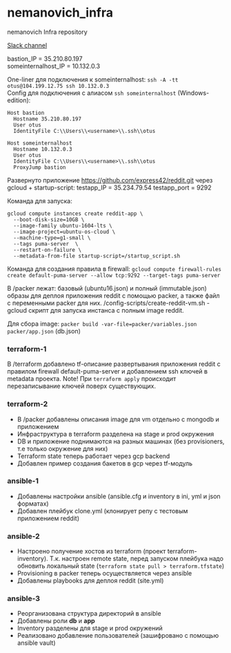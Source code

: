 # nemanovich_infra
nemanovich Infra repository

[Slack channel](https://devops-team-otus.slack.com/messages/CDJ6BJDME)

bastion_IP = 35.210.80.197  
someinternalhost_IP = 10.132.0.3

One-liner для подключения к someinternalhost: ```ssh -A -tt otus@104.199.12.75 ssh 10.132.0.3```  
Config для подключения с алиасом ```ssh someinternalhost``` (Windows-edition):
```
Host bastion
  Hostname 35.210.80.197
  User otus
  IdentityFile C:\\Users\\<username>\\.ssh\\otus

Host someinternalhost
  Hostname 10.132.0.3
  User otus
  IdentityFile C:\\Users\\<username>\\.ssh\\otus
  ProxyJump bastion
```

Развернуто приложение https://github.com/express42/reddit.git через gcloud + startup-script:
testapp_IP = 35.234.79.54
testapp_port = 9292 

Команда для запуска: 
```
gcloud compute instances create reddit-app \
  --boot-disk-size=10GB \
  --image-family ubuntu-1604-lts \
  --image-project=ubuntu-os-cloud \
  --machine-type=g1-small \
  --tags puma-server  \
  --restart-on-failure \
  --metadata-from-file startup-script=/startup_script.sh
```
Команда для создания правила в firewall:
```gcloud compute firewall-rules create default-puma-server --allow tcp:9292 --target-tags puma-server```


В /packer лежат: базовый (ubuntu16.json) и полный (immutable.json) образы для деплоя приложения reddit с помощью packer, а также файл с переменными packer для них.
/config-scripts/create-reddit-vm.sh - gcloud скрипт для запуска инстанса с полным image reddit. 

Для сбора image: `packer build -var-file=packer/variables.json packer/app.json` (db.json)

### terraform-1
В /terraform добавлено tf-описание развертывания приложения reddit с правилом firewall default-puma-server
 и добавлением ssh ключей в metadata проекта. Note! При `terraform apply` происходит перезаписывание ключей поверх существующих.

### terraform-2
 - В /packer добавлены описания image для vm отдельно с mongodb и приложением
 - Инфраструктура в terraform разделена на stage и prod окружения
 - DB и приложение поднимаются на разных машинах (без provisioners, т.е только окружение для них)
 - Terraform state теперь работает через gcp backend 
 - Добавлен пример создания бакетов в gcp через tf-модуль

### ansible-1
 - Добавлены настройки ansible (ansible.cfg и inventory в ini, yml и json форматах) 
 - Добавлен плейбук clone.yml (клонирует репу с тестовым приложением reddit)

### ansible-2
 - Настроено получение хостов из terraform (проект terraform-inventory). Т.к. настроен remote state, 
перед запуском плейбука надо обновить локальный state (`terraform state pull > terraform.tfstate`)
 - Provisioning в packer теперь осуществляется через ansible
 - Добавлены playbooks для деплоя reddit (site.yml)  

### ansible-3
 - Реорганизована структура директорий в ansible
 - Добавлены роли **db** и **app**
 - Inventory разделены для stage и prod окружений
 - Реализовано добавление пользователей (зашифровано с помощью ansible vault) 
